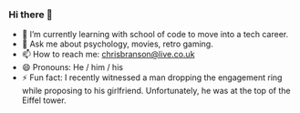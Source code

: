 ### Hi there 👋

- 🌱 I’m currently learning with school of code to move into a tech career.
- 💬 Ask me about psychology, movies, retro gaming.
- 📫 How to reach me: chrisbranson@live.co.uk
- 😄 Pronouns: He / him / his
- ⚡ Fun fact: I recently witnessed a man dropping the engagement ring while proposing to his girlfriend. Unfortunately, he was at the top of the Eiffel tower.
